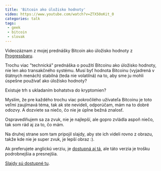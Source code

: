 ```yaml
---
title: 'Bitcoin ako úložisko hodnoty'
video: https://www.youtube.com/watch?v=ZTX50oKit_0
categories: talk
tags:
 - geek
 - bitcoin
 - slovak
---
```


Videozáznam z mojej prednášky Bitcoin ako úložisko hodnoty z [Progressbaru](https://www.progressbar.sk/).

Trochu viac "technická" prednáška o použití Bitcoinu ako úložisko
hodnoty, nie len ako transakčného systému. Musí byť hodnota
Bitcoinu (vyjadrená v štátnych menách) stabilná (teda nie volatilná)
na to, aby sme ju mohli úspešne používať ako úložisko hodnoty?

<!--more-->

Existuje trh s ukladaním bohatstva do kryptomien?

Myslím, že pre každého trochu viac pokročilého užívateľa Bitcoinu je toto veľmi zaujímavá téma, tak ak ste nevideli, odporúčam, mám na to dobré odozvy. A dozviete sa niečo, čo nie je úplne bežná znalosť.

Ospravedlňujem sa za zvuk, nie je najlepší, ale gopro zvládla aspoň niečo, tak som rád aj za to, čo mám.

Na druhej strane som tam pripojil slajdy, aby ste ich videli rovno z obrazu, takže kde nie je super zvuk, je lepší obraz :).

Ak preferujete anglickú verziu, je [dostupná aj
tá](https://juraj.bednar.sk/talk/2017/03/18/bitcoin-as-a-store-of-value/),
ale táto verzia je trošku podrobnejšia a presnejšia.

[Slajdy sú dostupné tu](https://prezi.com/4n89ux1jck8p/bitcoin-z-kavovych-usadenin/).

